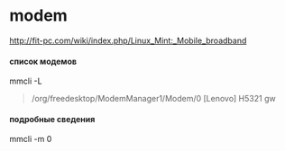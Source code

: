 modem
========================

http://fit-pc.com/wiki/index.php/Linux_Mint:_Mobile_broadband


#### список модемов

mmcli -L
> /org/freedesktop/ModemManager1/Modem/0		[Lenovo] H5321 gw

#### подробные сведения
mmcli -m 0